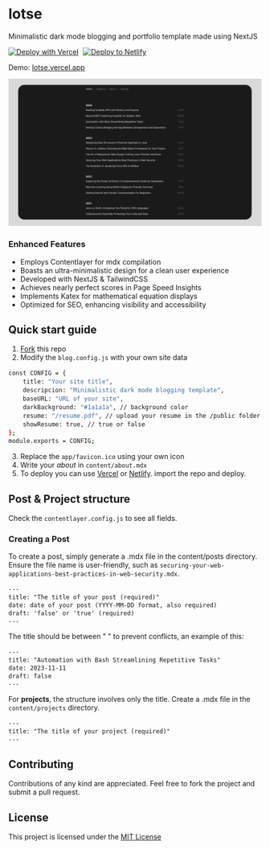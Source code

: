 # lotse

Minimalistic dark mode blogging and portfolio template made using NextJS

<div align="left">

[![Deploy with Vercel](https://vercel.com/button)](https://vercel.com/new/clone?repository-url=https%3A%2F%2Fgithub.com%2Fmarpeand%2Flotse)
<span style="margin-left:5px"></span>
[![Deploy to Netlify](https://www.netlify.com/img/deploy/button.svg)](https://app.netlify.com/start/deploy?repository=https://github.com/marpeand/lotse)

</div>

Demo: [lotse.vercel.app](https://lotse.vercel.app/)

![screenshot](/screenshot.png)

### Enhanced Features

- Employs Contentlayer for mdx compilation
- Boasts an ultra-minimalistic design for a clean user experience
- Developed with NextJS & TailwindCSS
- Achieves nearly perfect scores in Page Speed Insights
- Implements Katex for mathematical equation displays
- Optimized for SEO, enhancing visibility and accessibility

## Quick start guide

1. [Fork](https://github.com/marpeand/lotse/fork) this repo
2. Modify the `blog.config.js` with your own site data

```bash
const CONFIG = {
    title: "Your site title",
    descripcion: "Minimalistic dark mode blogging template",
    baseURL: "URL of your site",
    darkBackground: "#1a1a1a", // background color
    resume: "/resume.pdf", // upload your resume in the /public folder
    showResume: true, // true or false
};
module.exports = CONFIG;
```

3. Replace the `app/favicon.ico` using your own icon
4. Write your _about_ in `content/about.mdx`
5. To deploy you can use [Vercel](https://vercel.com/) or [Netlify](https://www.netlify.com/).
   import the repo and deploy.

## Post & Project structure

Check the `contentlayer.config.js` to see all fields.

### Creating a Post

To create a post, simply generate a .mdx file in the content/posts directory.
Ensure the file name is user-friendly, such as `securing-your-web-applications-best-practices-in-web-security.mdx`.

```mdx
---
title: "The title of your post (required)"
date: date of your post (YYYY-MM-DD format, also required)
draft: 'false' or 'true' (required)
---
```

The title should be between " " to prevent conflicts, an example of this:

```mdx
---
title: "Automation with Bash Streamlining Repetitive Tasks"
date: 2023-11-11
draft: false
---
```

For **projects**, the structure involves only the title.
Create a .mdx file in the `content/projects` directory.

```mdx
---
title: "The title of your project (required)"
---
```

## Contributing

Contributions of any kind are appreciated. Feel free to fork the project and submit a pull request.

## License

This project is licensed under the [MIT License](LICENSE)
